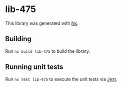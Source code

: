 # lib-475

This library was generated with [Nx](https://nx.dev).

## Building

Run `nx build lib-475` to build the library.

## Running unit tests

Run `nx test lib-475` to execute the unit tests via [Jest](https://jestjs.io).

